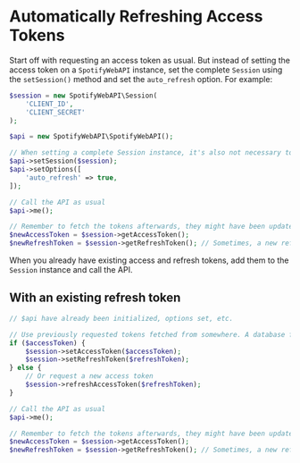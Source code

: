 # Automatically Refreshing Access Tokens

Start off with requesting an access token as usual. But instead of setting the access token on a `SpotifyWebAPI` instance, set the complete `Session` using the `setSession()` method and set the `auto_refresh` option. For example:

```php
$session = new SpotifyWebAPI\Session(
    'CLIENT_ID',
    'CLIENT_SECRET'
);

$api = new SpotifyWebAPI\SpotifyWebAPI();

// When setting a complete Session instance, it's also not necessary to set the access token. It'll be automatically fetched from the Session instance
$api->setSession($session);
$api->setOptions([
    'auto_refresh' => true,
]);

// Call the API as usual
$api->me();

// Remember to fetch the tokens afterwards, they might have been updated
$newAccessToken = $session->getAccessToken();
$newRefreshToken = $session->getRefreshToken(); // Sometimes, a new refresh token will be returned
```

When you already have existing access and refresh tokens, add them to the `Session` instance and call the API.

## With an existing refresh token
```php
// $api have already been initialized, options set, etc.

// Use previously requested tokens fetched from somewhere. A database for example.
if ($accessToken) {
    $session->setAccessToken($accessToken);
    $session->setRefreshToken($refreshToken);
} else {
    // Or request a new access token
    $session->refreshAccessToken($refreshToken);
}

// Call the API as usual
$api->me();

// Remember to fetch the tokens afterwards, they might have been updated
$newAccessToken = $session->getAccessToken();
$newRefreshToken = $session->getRefreshToken(); // Sometimes, a new refresh token will be returned
```
